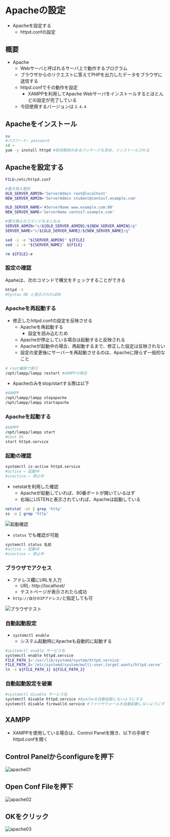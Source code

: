 # Apacheの設定

* Apacheを設定する
    * httpd.confの設定

## 概要

* Apache
    * Webサーバと呼ばれるサーバ上で動作するプログラム
    * ブラウザからのリクエストに答えてPHPを出力したデータをブラウザに送信する
    * httpd.confでその動作を設定
        * XAMPPを利用してApache Webサーバをインストールするとほとんどの設定が完了している
    * 今回使用するバージョンは `2.4.4`

## Apacheをインストール

```bash
su
#パスワード: password
cd ~
yum -y install httpd #依存関係のあるパッケージも含め、インストールされる
```

## Apacheを設定する

```bash
FILE=/etc/httpd.conf

#書き換え箇所
OLD_SERVER_ADMIN='ServerAdmin root@localhost'
NEW_SERVER_ADMIN='ServerAdmin student@centos7.example.com'

OLD_SERVER_NAME='#ServerName www.example.com:80'
NEW_SERVER_NAME='ServerName centos7.example.com'

#置き換えのコマンドをまとめる
SERVER_ADMIN="s/${OLD_SERVER_ADMIN}/${NEW_SERVER_ADMIN}/g"
SERVER_NAME="s/${OLD_SERVER_NAME}/${NEW_SERVER_NAME}/g"

sed -i -e "${SERVER_ADMIN}" ${FILE}
sed -i -e "${SERVER_NAME}" ${FILE}

rm ${FILE}-e
```

### 設定の確認

Apaheは、次のコマンドで構文をチェックすることができる

```bash
httpd -t
#Syntax OK と表示されればOK
```

### Apacheを再起動する

* 修正したhttpd.confの設定を反映させる
    * Apacheを再起動する
        * 設定を読み込むため
    * Apacheが停止している場合は起動すると反映される
    * Apacheが起動中の場合、再起動するまで、修正した設定は反映されない
    * 設定の変更後にサーバーを再起動させるのは、Apacheに限らず一般的なこと

```bash
# root権限で実行
/opt/lampp/lampp restart #XAMPPの場合
```

* Apacheのみをstop/startする際は以下

```bash
#XAMPP
/opt/lampp/lampp stopapache
/opt/lampp/lampp startapache
```

### Apacheを起動する

```bash
#XAMPP
/opt/lampp/lampp start
#Cent OS
start httpd.service
```

### 起動の確認

```bash
systemctl is-active httpd.service
#active ← 起動中
#inactive ← 停止中
```

* netstatを利用した確認
    * Apacheが起動していれば、80番ポートが開いているはず
    * 右端にLISTENと表示されていれば、Apacheは起動している

```bash
netstat -at | grep 'http'
ss -a | grep 'http'
```

![起動確認](image/apache_start.png)

* `status` でも確認が可能

```bash
systemctl status 名前
#active ← 起動中
#inactive ← 停止中
```

### ブラウザでアクセス

* アドレス欄にURLを入力
    * URL: http://localhost/
    * テストページが表示されたら成功
* `http://自分のIPアドレス/`と指定しても可

![ブラウザテスト](image/apache_test.png)

### 自動起動設定

* `systemctl enable`
    * システム起動時にApacheも自動的に起動する

```bash
#systemctl enable サービス名
systemctl enable httpd.service
FILE_PATH_1='/usr/lib/systemd/system/httpd.service'
FILE_PATH_2='/etc/systemd/system/multi-user,target.wants/httpd.serve'
ln -s ${FILE_PATH_1} ${FILE_PATH_2}
```

### 自動起動設定を破棄

```bash
#systemctl disable サービス名
systemctl disable httpd.service #Apacheを自動起動しないようにする
systemctl disable firewalld.service #ファイヤウォールを自動起動しないようにする
```

## XAMPP

* XAMPPを使用している場合は、Control Panelを開き、以下の手順でhttpd.confを開く

## Control Panelからconfigureを押下

![apache01](image/apache01.png)

## Open Conf Fileを押下

![apache02](image/apache02.png)

## OKをクリック

![apache03](image/apache03.png)